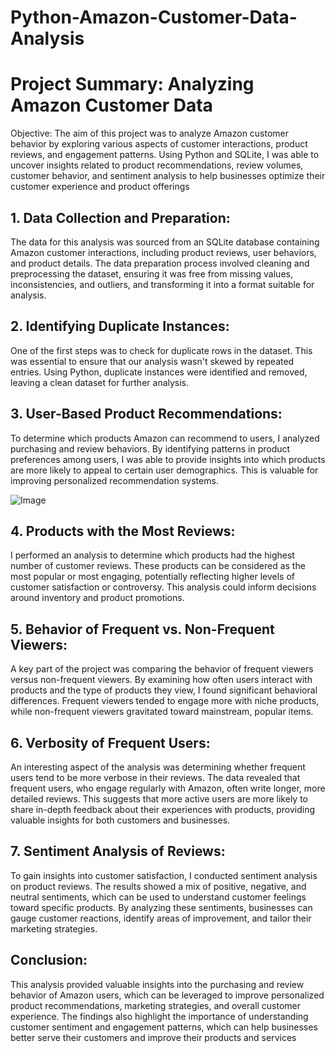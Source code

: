 # Python-Amazon-Customer-Data-Analysis
# Project Summary: Analyzing Amazon Customer Data
Objective: The aim of this project was to analyze Amazon customer behavior by exploring various aspects of customer interactions, product reviews, and engagement patterns. Using Python and SQLite, I was able to uncover insights related to product recommendations, review volumes, customer behavior, and sentiment analysis to help businesses optimize their customer experience and product offerings
## 1. Data Collection and Preparation: 
The data for this analysis was sourced from an SQLite database containing Amazon customer interactions, including product reviews, user behaviors, and product details. The data preparation process involved cleaning and preprocessing the dataset, ensuring it was free from missing values, inconsistencies, and outliers, and transforming it into a format suitable for analysis.

## 2. Identifying Duplicate Instances: 
One of the first steps was to check for duplicate rows in the dataset. This was essential to ensure that our analysis wasn't skewed by repeated entries. Using Python, duplicate instances were identified and removed, leaving a clean dataset for further analysis.

## 3. User-Based Product Recommendations: 
To determine which products Amazon can recommend to users, I analyzed purchasing and review behaviors. By identifying patterns in product preferences among users, I was able to provide insights into which products are more likely to appeal to certain user demographics. This is valuable for improving personalized recommendation systems.

![Image](https://github.com/user-attachments/assets/c44defee-af10-450d-8d8a-64d7db91df06)

## 4. Products with the Most Reviews:
I performed an analysis to determine which products had the highest number of customer reviews. These products can be considered as the most popular or most engaging, potentially reflecting higher levels of customer satisfaction or controversy. This analysis could inform decisions around inventory and product promotions.

## 5. Behavior of Frequent vs. Non-Frequent Viewers: 
A key part of the project was comparing the behavior of frequent viewers versus non-frequent viewers. By examining how often users interact with products and the type of products they view, I found significant behavioral differences. Frequent viewers tended to engage more with niche products, while non-frequent viewers gravitated toward mainstream, popular items.

## 6. Verbosity of Frequent Users: 
An interesting aspect of the analysis was determining whether frequent users tend to be more verbose in their reviews. The data revealed that frequent users, who engage regularly with Amazon, often write longer, more detailed reviews. This suggests that more active users are more likely to share in-depth feedback about their experiences with products, providing valuable insights for both customers and businesses.

## 7. Sentiment Analysis of Reviews: 
To gain insights into customer satisfaction, I conducted sentiment analysis on product reviews. The results showed a mix of positive, negative, and neutral sentiments, which can be used to understand customer feelings toward specific products. By analyzing these sentiments, businesses can gauge customer reactions, identify areas of improvement, and tailor their marketing strategies.

## Conclusion:
This analysis provided valuable insights into the purchasing and review behavior of Amazon users, which can be leveraged to improve personalized product recommendations, marketing strategies, and overall customer experience. The findings also highlight the importance of understanding customer sentiment and engagement patterns, which can help businesses better serve their customers and improve their products and services
